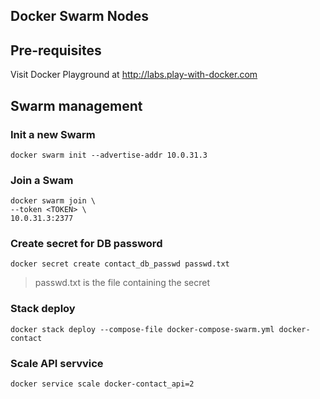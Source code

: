 Docker Swarm Nodes
-------------------

## Pre-requisites
Visit Docker Playground at http://labs.play-with-docker.com

## Swarm management

### Init a new Swarm
    docker swarm init --advertise-addr 10.0.31.3

### Join a Swam
    docker swarm join \
    --token <TOKEN> \
    10.0.31.3:2377

### Create secret for DB password
    docker secret create contact_db_passwd passwd.txt
> passwd.txt is the file containing the secret

### Stack deploy
    docker stack deploy --compose-file docker-compose-swarm.yml docker-contact

### Scale API servvice
    docker service scale docker-contact_api=2